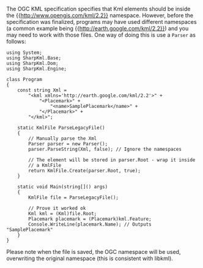 The OGC KML specification specifies that Kml elements should be inside the {{http://www.opengis.com/kml/2.2}} namespace. However, before the specification was finalized, programs may have used different namespaces (a common example being {{http://earth.google.com/kml/2.2}}) and you may need to work with those files. One way of doing this is use a `Parser` as follows:

    using System;
    using SharpKml.Base;
    using SharpKml.Dom;
    using SharpKml.Engine;

    class Program
    {
        const string Xml =
            "<kml xmlns='http://earth.google.com/kml/2.2'>" +
                "<Placemark>" +
                    "<name>SamplePlacemark</name>" +
                "</Placemark>" +
            "</kml>";

        static KmlFile ParseLegacyFile()
        {
            // Manually parse the Xml
            Parser parser = new Parser();
            parser.ParseString(Xml, false); // Ignore the namespaces

            // The element will be stored in parser.Root - wrap it inside
            // a KmlFile
            return KmlFile.Create(parser.Root, true);
        }

        static void Main(string[]() args)
        {
            KmlFile file = ParseLegacyFile();

            // Prove it worked ok
            Kml kml = (Kml)file.Root;
            Placemark placemark = (Placemark)kml.Feature;
            Console.WriteLine(placemark.Name); // Outputs "SamplePlacemark"
        }
    }

Please note when the file is saved, the OGC namespace will be used, overwriting the original namespace (this is consistent with libkml).
